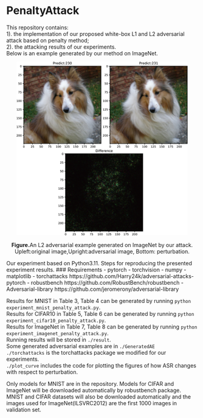# PenaltyAttack
This repository contains:<br>
1). the implementation of our proposed white-box L1 and L2 adversarial attack based on penalty method;<br>
2). the attacking results of our experiments.<br>
 Below is an example generated by our method on ImageNet.
<p align="center">
    <img src="AE_imagenet.png" width="450">
</p>
<p align="center">
<b>Figure.</b>An L2 adversarial example generated on ImageNet by our attack. Upleft:original image,Upright:adversarial image, Bottom: perturbation.
</p>
Our experiment based on Python3.11. Steps for reproducing the presented experiment results. 
### Requirements
- pytorch
- torchvision
- numpy
- matplotlib
- torchattacks https://github.com/Harry24k/adversarial-attacks-pytorch
- robustbench https://github.com/RobustBench/robustbench
- Adversarial-library https://github.com/jeromerony/adversarial-library

Results for MNIST in Table 3, Table 4 can be generated by running  ```python experiment_mnist_penalty_attack.py```.<br>
Results for CIFAR10 in Table 5, Table 6 can be generated by running  ```python experiment_cifar10_penalty_attack.py```.<br>
Results for ImageNet in Table 7, Table 8 can be generated by running  ```python experiment_imagenet_penalty_attack.py```.<br>
Running results will be stored in ```./result```.<br>
Some generated adversarial examples are in ```./GeneratedAE```<br>
```./torchattacks``` is the torchattacks package we modified for our experiments. <br>
```./plot_curve``` includes the code for plotting the figures of how ASR changes with respect to perturbation.<br> 

Only models for MNIST are in the repository. Models for CIFAR and ImageNet will be downloaded automatically by robustbench package. MNIST and CIFAR datasets will also be downloaded automatically and the images used for ImageNet(ILSVRC2012) are the first 1000 images in validation set. <br>



